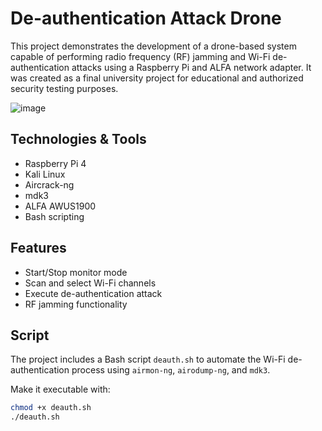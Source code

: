 # De-authentication Attack Drone

This project demonstrates the development of a drone-based system capable of performing radio frequency (RF) jamming and Wi-Fi de-authentication attacks using a Raspberry Pi and ALFA network adapter. It was created as a final university project for educational and authorized security testing purposes.

![image](https://github.com/user-attachments/assets/80b546a7-0fde-4e7d-be91-380b43e43f44)


## Technologies & Tools
- Raspberry Pi 4  
- Kali Linux  
- Aircrack-ng  
- mdk3  
- ALFA AWUS1900  
- Bash scripting  

## Features
- Start/Stop monitor mode  
- Scan and select Wi-Fi channels  
- Execute de-authentication attack  
- RF jamming functionality  

## Script

The project includes a Bash script `deauth.sh` to automate the Wi-Fi de-authentication process using `airmon-ng`, `airodump-ng`, and `mdk3`.

Make it executable with:
```bash
chmod +x deauth.sh
./deauth.sh
